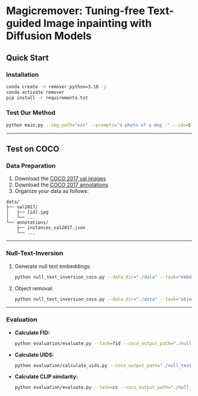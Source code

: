 # Magicremover: Tuning-free Text-guided Image inpainting with Diffusion Models

## Quick Start

### Installation

```bash
conda create -n remover python=3.10 -y
conda activate remover
pip install -r requirements.txt
```

### Test Our Method

```bash
python main.py --img_path="xxx" --prompts="a photo of a dog ." --idx=5 --t_ratio=0.85
```

---

## Test on COCO

### Data Preparation

1. Download the [COCO 2017 val images](http://images.cocodataset.org/zips/val2017.zip)
2. Download the [COCO 2017 annotations](http://images.cocodataset.org/annotations/annotations_trainval2017.zip)
3. Organize your data as follows:

```
data/
├── val2017/
│   ├── [id].jpg
│   └── ...
└── annotations/
    ├── instances_val2017.json
    └── ...
```

---

### Null-Text-Inversion

1. Generate null text embeddings:

    ```bash
    python null_text_inversion_coco.py --data_dir="./data" --task="embddings_generation"
    ```

2. Object removal:

    ```bash
    python null_text_inversion_coco.py --data_dir="./data" --task="object_removal"
    ```

---

### Evaluation

- **Calculate FID:**
    ```bash
    python evaluation/evaluate.py --task=fid --coco_output_path="./null_text_embeddings_coco/images"
    ```

- **Calculate UIDS:**
    ```bash
    python evaluation/calculate_uids.py --coco_output_path="./null_text_embeddings_coco/images"
    ```

- **Calculate CLIP similarity:**
    ```bash
    python evaluation/evaluate.py --task=cs --coco_output_path="./null_text_embeddings_coco/images" --coco_labels_file="data/annotations/instances_val2017.json"
    ```
